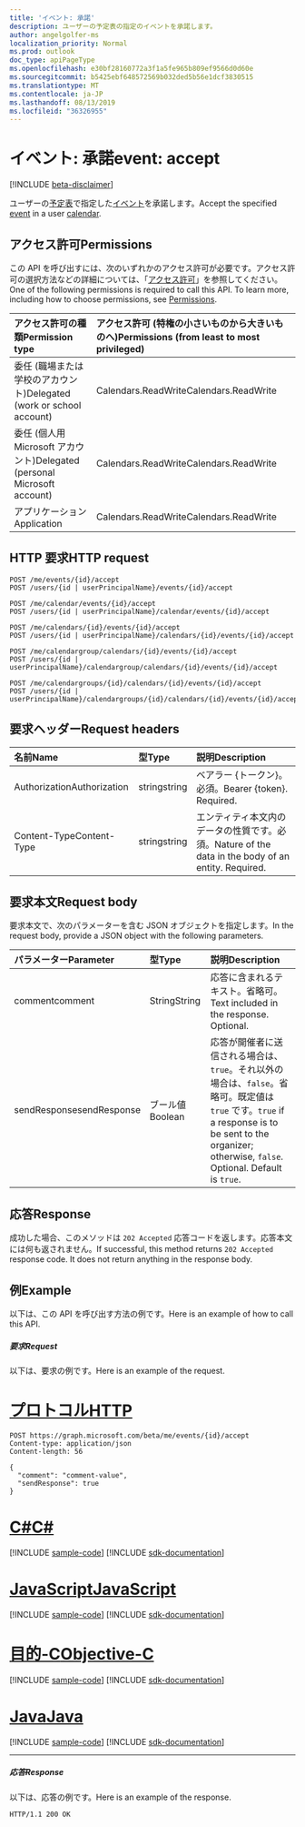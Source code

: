 ```yaml
---
title: 'イベント: 承諾'
description: ユーザーの予定表の指定のイベントを承諾します。
author: angelgolfer-ms
localization_priority: Normal
ms.prod: outlook
doc_type: apiPageType
ms.openlocfilehash: e30bf28160772a3f1a5fe965b809ef9566d0d60e
ms.sourcegitcommit: b5425ebf648572569b032ded5b56e1dcf3830515
ms.translationtype: MT
ms.contentlocale: ja-JP
ms.lasthandoff: 08/13/2019
ms.locfileid: "36326955"
---
```

# <a name="event-accept"></a><span data-ttu-id="9f213-103">イベント: 承諾</span><span class="sxs-lookup"><span data-stu-id="9f213-103">event: accept</span></span>

[!INCLUDE [beta-disclaimer](../../includes/beta-disclaimer.md)]

<span data-ttu-id="9f213-104">ユーザーの[予定表](../resources/calendar.md)で指定した[イベント](../resources/event.md)を承諾します。</span><span class="sxs-lookup"><span data-stu-id="9f213-104">Accept the specified [event](../resources/event.md) in a user [calendar](../resources/calendar.md).</span></span>

## <a name="permissions"></a><span data-ttu-id="9f213-105">アクセス許可</span><span class="sxs-lookup"><span data-stu-id="9f213-105">Permissions</span></span>
<span data-ttu-id="9f213-p101">この API を呼び出すには、次のいずれかのアクセス許可が必要です。アクセス許可の選択方法などの詳細については、「[アクセス許可](/graph/permissions-reference)」を参照してください。</span><span class="sxs-lookup"><span data-stu-id="9f213-p101">One of the following permissions is required to call this API. To learn more, including how to choose permissions, see [Permissions](/graph/permissions-reference).</span></span>

|<span data-ttu-id="9f213-108">アクセス許可の種類</span><span class="sxs-lookup"><span data-stu-id="9f213-108">Permission type</span></span>      | <span data-ttu-id="9f213-109">アクセス許可 (特権の小さいものから大きいものへ)</span><span class="sxs-lookup"><span data-stu-id="9f213-109">Permissions (from least to most privileged)</span></span>              |
|:--------------------|:---------------------------------------------------------|
|<span data-ttu-id="9f213-110">委任 (職場または学校のアカウント)</span><span class="sxs-lookup"><span data-stu-id="9f213-110">Delegated (work or school account)</span></span> | <span data-ttu-id="9f213-111">Calendars.ReadWrite</span><span class="sxs-lookup"><span data-stu-id="9f213-111">Calendars.ReadWrite</span></span>    |
|<span data-ttu-id="9f213-112">委任 (個人用 Microsoft アカウント)</span><span class="sxs-lookup"><span data-stu-id="9f213-112">Delegated (personal Microsoft account)</span></span> | <span data-ttu-id="9f213-113">Calendars.ReadWrite</span><span class="sxs-lookup"><span data-stu-id="9f213-113">Calendars.ReadWrite</span></span>    |
|<span data-ttu-id="9f213-114">アプリケーション</span><span class="sxs-lookup"><span data-stu-id="9f213-114">Application</span></span> | <span data-ttu-id="9f213-115">Calendars.ReadWrite</span><span class="sxs-lookup"><span data-stu-id="9f213-115">Calendars.ReadWrite</span></span> |

## <a name="http-request"></a><span data-ttu-id="9f213-116">HTTP 要求</span><span class="sxs-lookup"><span data-stu-id="9f213-116">HTTP request</span></span>
<!-- { "blockType": "ignored" } -->
```http
POST /me/events/{id}/accept
POST /users/{id | userPrincipalName}/events/{id}/accept

POST /me/calendar/events/{id}/accept
POST /users/{id | userPrincipalName}/calendar/events/{id}/accept

POST /me/calendars/{id}/events/{id}/accept
POST /users/{id | userPrincipalName}/calendars/{id}/events/{id}/accept

POST /me/calendargroup/calendars/{id}/events/{id}/accept
POST /users/{id | userPrincipalName}/calendargroup/calendars/{id}/events/{id}/accept

POST /me/calendargroups/{id}/calendars/{id}/events/{id}/accept
POST /users/{id | userPrincipalName}/calendargroups/{id}/calendars/{id}/events/{id}/accept
```
## <a name="request-headers"></a><span data-ttu-id="9f213-117">要求ヘッダー</span><span class="sxs-lookup"><span data-stu-id="9f213-117">Request headers</span></span>
| <span data-ttu-id="9f213-118">名前</span><span class="sxs-lookup"><span data-stu-id="9f213-118">Name</span></span>       | <span data-ttu-id="9f213-119">型</span><span class="sxs-lookup"><span data-stu-id="9f213-119">Type</span></span> | <span data-ttu-id="9f213-120">説明</span><span class="sxs-lookup"><span data-stu-id="9f213-120">Description</span></span>|
|:---------------|:--------|:----------|
| <span data-ttu-id="9f213-121">Authorization</span><span class="sxs-lookup"><span data-stu-id="9f213-121">Authorization</span></span>  | <span data-ttu-id="9f213-122">string</span><span class="sxs-lookup"><span data-stu-id="9f213-122">string</span></span>  | <span data-ttu-id="9f213-p102">ベアラー {トークン}。必須。</span><span class="sxs-lookup"><span data-stu-id="9f213-p102">Bearer {token}. Required.</span></span> |
| <span data-ttu-id="9f213-125">Content-Type</span><span class="sxs-lookup"><span data-stu-id="9f213-125">Content-Type</span></span> | <span data-ttu-id="9f213-126">string</span><span class="sxs-lookup"><span data-stu-id="9f213-126">string</span></span>  | <span data-ttu-id="9f213-p103">エンティティ本文内のデータの性質です。必須。</span><span class="sxs-lookup"><span data-stu-id="9f213-p103">Nature of the data in the body of an entity. Required.</span></span> |

## <a name="request-body"></a><span data-ttu-id="9f213-129">要求本文</span><span class="sxs-lookup"><span data-stu-id="9f213-129">Request body</span></span>
<span data-ttu-id="9f213-130">要求本文で、次のパラメーターを含む JSON オブジェクトを指定します。</span><span class="sxs-lookup"><span data-stu-id="9f213-130">In the request body, provide a JSON object with the following parameters.</span></span>

| <span data-ttu-id="9f213-131">パラメーター</span><span class="sxs-lookup"><span data-stu-id="9f213-131">Parameter</span></span>    | <span data-ttu-id="9f213-132">型</span><span class="sxs-lookup"><span data-stu-id="9f213-132">Type</span></span>   |<span data-ttu-id="9f213-133">説明</span><span class="sxs-lookup"><span data-stu-id="9f213-133">Description</span></span>|
|:---------------|:--------|:----------|
|<span data-ttu-id="9f213-134">comment</span><span class="sxs-lookup"><span data-stu-id="9f213-134">comment</span></span>|<span data-ttu-id="9f213-135">String</span><span class="sxs-lookup"><span data-stu-id="9f213-135">String</span></span>|<span data-ttu-id="9f213-p104">応答に含まれるテキスト。省略可。</span><span class="sxs-lookup"><span data-stu-id="9f213-p104">Text included in the response. Optional.</span></span>|
|<span data-ttu-id="9f213-138">sendResponse</span><span class="sxs-lookup"><span data-stu-id="9f213-138">sendResponse</span></span>|<span data-ttu-id="9f213-139">ブール値</span><span class="sxs-lookup"><span data-stu-id="9f213-139">Boolean</span></span>|<span data-ttu-id="9f213-p105">応答が開催者に送信される場合は、`true`。それ以外の場合は、`false`。省略可。既定値は `true` です。</span><span class="sxs-lookup"><span data-stu-id="9f213-p105">`true` if a response is to be sent to the organizer; otherwise, `false`. Optional. Default is `true`.</span></span>|

## <a name="response"></a><span data-ttu-id="9f213-143">応答</span><span class="sxs-lookup"><span data-stu-id="9f213-143">Response</span></span>

<span data-ttu-id="9f213-p106">成功した場合、このメソッドは `202 Accepted` 応答コードを返します。応答本文には何も返されません。</span><span class="sxs-lookup"><span data-stu-id="9f213-p106">If successful, this method returns `202 Accepted` response code. It does not return anything in the response body.</span></span>

## <a name="example"></a><span data-ttu-id="9f213-146">例</span><span class="sxs-lookup"><span data-stu-id="9f213-146">Example</span></span>
<span data-ttu-id="9f213-147">以下は、この API を呼び出す方法の例です。</span><span class="sxs-lookup"><span data-stu-id="9f213-147">Here is an example of how to call this API.</span></span>
##### <a name="request"></a><span data-ttu-id="9f213-148">要求</span><span class="sxs-lookup"><span data-stu-id="9f213-148">Request</span></span>
<span data-ttu-id="9f213-149">以下は、要求の例です。</span><span class="sxs-lookup"><span data-stu-id="9f213-149">Here is an example of the request.</span></span>

# <a name="httptabhttp"></a>[<span data-ttu-id="9f213-150">プロトコル</span><span class="sxs-lookup"><span data-stu-id="9f213-150">HTTP</span></span>](#tab/http)
<!-- {
  "blockType": "request",
  "name": "event_accept"
}-->
```http
POST https://graph.microsoft.com/beta/me/events/{id}/accept
Content-type: application/json
Content-length: 56

{
  "comment": "comment-value",
  "sendResponse": true
}
```
# <a name="ctabcsharp"></a>[<span data-ttu-id="9f213-151">C#</span><span class="sxs-lookup"><span data-stu-id="9f213-151">C#</span></span>](#tab/csharp)
[!INCLUDE [sample-code](../includes/snippets/csharp/event-accept-csharp-snippets.md)]
[!INCLUDE [sdk-documentation](../includes/snippets/snippets-sdk-documentation-link.md)]

# <a name="javascripttabjavascript"></a>[<span data-ttu-id="9f213-152">JavaScript</span><span class="sxs-lookup"><span data-stu-id="9f213-152">JavaScript</span></span>](#tab/javascript)
[!INCLUDE [sample-code](../includes/snippets/javascript/event-accept-javascript-snippets.md)]
[!INCLUDE [sdk-documentation](../includes/snippets/snippets-sdk-documentation-link.md)]

# <a name="objective-ctabobjc"></a>[<span data-ttu-id="9f213-153">目的-C</span><span class="sxs-lookup"><span data-stu-id="9f213-153">Objective-C</span></span>](#tab/objc)
[!INCLUDE [sample-code](../includes/snippets/objc/event-accept-objc-snippets.md)]
[!INCLUDE [sdk-documentation](../includes/snippets/snippets-sdk-documentation-link.md)]

# <a name="javatabjava"></a>[<span data-ttu-id="9f213-154">Java</span><span class="sxs-lookup"><span data-stu-id="9f213-154">Java</span></span>](#tab/java)
[!INCLUDE [sample-code](../includes/snippets/java/event-accept-java-snippets.md)]
[!INCLUDE [sdk-documentation](../includes/snippets/snippets-sdk-documentation-link.md)]

---


##### <a name="response"></a><span data-ttu-id="9f213-155">応答</span><span class="sxs-lookup"><span data-stu-id="9f213-155">Response</span></span>
<span data-ttu-id="9f213-156">以下は、応答の例です。</span><span class="sxs-lookup"><span data-stu-id="9f213-156">Here is an example of the response.</span></span>
<!-- {
  "blockType": "response",
  "truncated": true
} -->
```http
HTTP/1.1 200 OK
```

<!-- uuid: 8fcb5dbc-d5aa-4681-8e31-b001d5168d79
2015-10-25 14:57:30 UTC -->
<!--
{
  "type": "#page.annotation",
  "description": "event: accept",
  "keywords": "",
  "section": "documentation",
  "tocPath": "",
  "suppressions": [
  ]
}
-->

